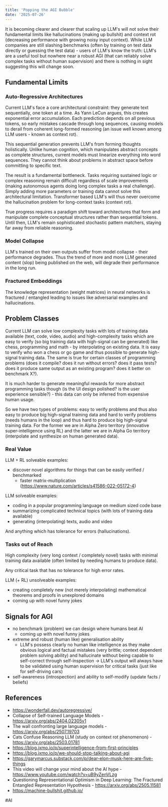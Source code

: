 ```yaml
---
title: 'Popping the AGI Bubble'  
date: '2025-07-26'
---
```

It is becoming clearer and clearer that scaling up LLM's will not solve their fundamental limits like hallucinations (making up bullshit) and context rot (decreasing performance with growing noisy input context). While LLM companies are still slashing benchmarks (often by training on test data directly or guessing the test data) - users of LLM's know the truth: LLM's are a useful tool but nowhere near a robust AGI (that can reliably solve complex tasks without human supervision) and there is nothing in sight suggesting this will change soon.

## Fundamental Limits

### Auto-Regressive Architectures

Current LLM's face a core architectural constraint: they generate text sequentially, one token at a time. As Yann LeCun argues, this creates exponential error accumulation. Each prediction depends on all previous tokens, so early mistakes cascade through long sequences, causing models to derail from coherent long-formed reasoning (an issue well known among LLM users - known as context rot).

This sequential generation prevents LLM's from forming thoughts holistically. Unlike human cognition, which manipulates abstract concepts as complete structures, current models must linearize everything into word sequences. They cannot think about problems in abstract space before committing to specific text.

The result is a fundamental bottleneck. Tasks requiring sustained logic or complex reasoning remain difficult regardless of scale improvements (making autonomous agents doing long complex tasks a real challenge). Simply adding more parameters or training data cannot solve this architectural limitation. Transformer based LLM's will thus never overcome the hallucination problem for long-context tasks (context rot).

True progress requires a paradigm shift toward architectures that form and manipulate complete conceptual structures rather than sequential tokens. Until then, LLM's remain sophisticated stochastic pattern matchers, staying far away from reliable reasoning.

### Model Collapse

LLM's trained on their own outputs suffer from model collapse - their performance degrades. Thus the trend of more and more LLM generated content (slop) being published on the web, will degrade their performance in the long run.

### Fractured Embeddings

The knowledge representation (weight matrices) in neural networks is fractured / entangled leading to issues like adversarial examples and hallucinations.

## Problem Classes

Current LLM can solve low complexity tasks with lots of training data available (text, code, video, audio) and high-complexity tasks which are easy to verify (so big training data with high-signal can be generated) like chess, programming and math - by interpolating on existing data. It is easy to verify who won a chess or go game and thus possible to generate high-signal training data. The same is true for certain classes of programming problems (does it compile? does it run without errors? does it pass tests? does it produce same output as an existing program? does it better on benchmark X?).

It is much harder to generate meaningful rewards for more abstract programming tasks though (is the UI design polished? is the user experience sensible?) - this data can only be inferred from expensive human usage.

So we have two types of problems: easy to verify problems and thus also easy to produce big high-signal training data and hard to verify problems (needs humans in the loop) and thus hard to produce big high-signal training data. For the former we are in Alpha Zero territory (innovative super-intelligence using RL) and the latter we are in Alpha Go territory (interpolate and synthesize on human generated data).

### Real Value

LLM + RL solveable examples:
- discover novel algorithms for things that can be easily verified / benchmarked
  - faster matrix-multiplication (<https://www.nature.com/articles/s41586-022-05172-4>)

LLM solveable examples:
- coding in a popular programming language on medium sized code base
- summarizing complicated technical topics (with lots of training data available)
- generating (interpolating) texts, audio and video

And anything which has tolerance for errors (hallucinations).

### Tasks out of Reach

High complexity (very long context / completely novel) tasks with minimal training data available (often limited by needing humans to produce data).

Any critical task that has no tolerance for high error rates.

LLM (+ RL) unsolveable examples:
- creating completely new (not merely interpolating) mathematical theorems and proofs in unexplored domains
- coming up with novel funny jokes

## Signals for AGI

- no benchmark (problem) we can design where humans beat AI
  - coming up with novel funny jokes
- extreme and robust (human like) generalisation ability
  - LLM's possess clearly no human like intelligence as they make obvious logical and factual mistakes (very brittle; context dependent problem solving ability) and hallucinate without being capable to self-correct through self-inspection -> LLM's output will always have to be validated using human supervision for critical tasks (just like for self-driving cars)
- self-awareness (introspection) and ability to self-modify (update facts / beliefs)

## References

- <https://wonderfall.dev/autoregressive/>
- Collapse of Self-trained Language Models - <https://arxiv.org/abs/2404.02305v1>
- The wall confronting large language models - <https://arxiv.org/abs/2507.19703>
- Cats Confuse Reasoning LLM (study on context rot phenomenon) - <https://arxiv.org/abs/2503.01781>
- <https://blog.jxmo.io/p/superintelligence-from-first-principles>
- <https://blog.jxmo.io/p/we-should-stop-talking-about-agi>
- <https://garymarcus.substack.com/p/dear-elon-musk-here-are-five-things>
- This video will change your mind about the AI hype - <https://www.youtube.com/watch?v=uB9yZenVLzg>
- Questioning Representational Optimism in Deep Learning: The Fractured Entangled Representation Hypothesis - <https://arxiv.org/abs/2505.11581>
- <https://machine-bullshit.github.io/>

#AI
